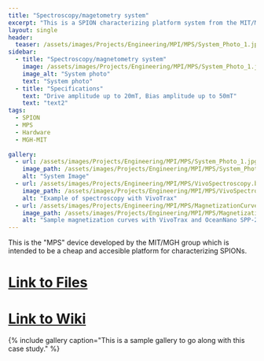 ```yaml
---
title: "Spectroscopy/magetometry system"
excerpt: "This is a SPION characterizing platform system from the MIT/MGH group"
layout: single
header:
  teaser: /assets/images/Projects/Engineering/MPI/MPS/System_Photo_1.jpg
sidebar:
  - title: "Spectroscopy/magnetometry system"
    image: /assets/images/Projects/Engineering/MPI/MPS/System_Photo_1.jpg
    image_alt: "System photo"
    text: "System photo"
  - title: "Specifications"
    text: "Drive amplitude up to 20mT, Bias amplitude up to 50mT"
    text: "text2"
tags:
  - SPION
  - MPS
  - Hardware
  - MGH-MIT
    
gallery:
  - url: /assets/images/Projects/Engineering/MPI/MPS/System_Photo_1.jpg
    image_path: /assets/images/Projects/Engineering/MPI/MPS/System_Photo_1.jpg
    alt: "System Image"
  - url: /assets/images/Projects/Engineering/MPI/MPS/VivoSpectroscopy.bmp
    image_path: /assets/images/Projects/Engineering/MPI/MPS/VivoSpectroscopy.bmp
    alt: "Example of spectroscopy with VivoTrax"
  - url: /assets/images/Projects/Engineering/MPI/MPS/MagnetizationCurves.bmp
    image_path: /assets/images/Projects/Engineering/MPI/MPS/MagnetizationCurves.bmp
    alt: "Sample magnetization curves with VivoTrax and OceanNano SPP-25-25"
---
```


This is the "MPS" device developed by the MIT/MGH group which is intended to be a cheap and accesible platform for characterizing SPIONs. 
# [Link to Files](https://github.com/OS-MPI/MPS)
# [Link to Wiki](https://github.com/OS-MPI/MPS/wiki)
{% include gallery caption="This is a sample gallery to go along with this case study." %}

